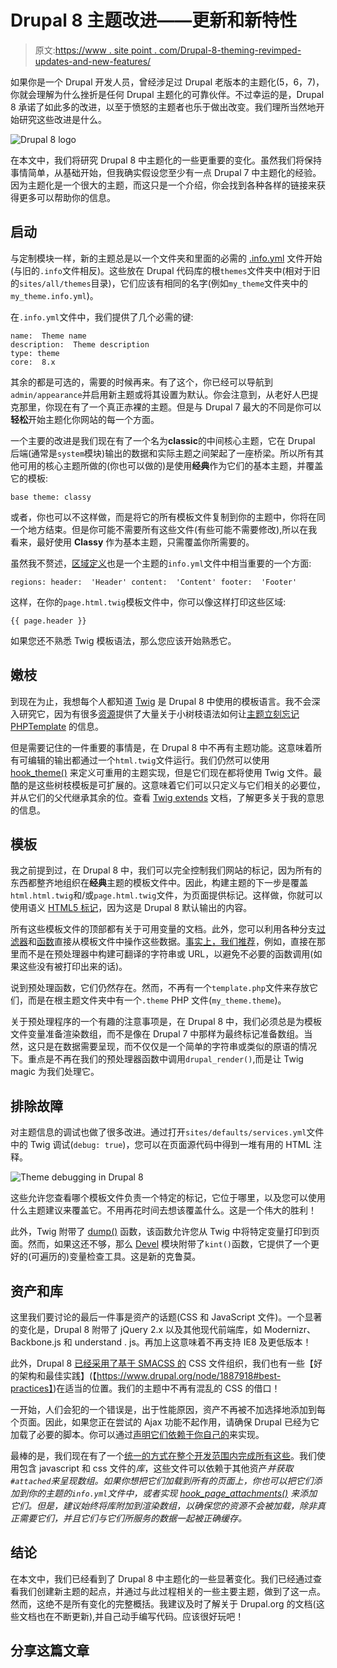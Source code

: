 # Drupal 8 主题改进——更新和新特性

> 原文:[https://www . site point . com/Drupal-8-theming-revimped-updates-and-new-features/](https://www.sitepoint.com/drupal-8-theming-revamped-updates-and-new-features/)

如果你是一个 Drupal 开发人员，曾经涉足过 Drupal 老版本的主题化(5，6，7)，你就会理解为什么挫折是任何 Drupal 主题化的可靠伙伴。不过幸运的是，Drupal 8 承诺了如此多的改进，以至于愤怒的主题者也乐于做出改变。我们理所当然地开始研究这些改进是什么。

![Drupal 8 logo](../Images/077a30fb14c973a02eea34dedb6e8ea1.png)

在本文中，我们将研究 Drupal 8 中主题化的一些更重要的变化。虽然我们将保持事情简单，从基础开始，但我确实假设您至少有一点 Drupal 7 中主题化的经验。因为主题化是一个很大的主题，而这只是一个介绍，你会找到各种各样的链接来获得更多可以帮助你的信息。

## 启动

与定制模块一样，新的主题总是以一个文件夹和里面的必需的 [.info.yml](https://www.drupal.org/node/2349827) 文件开始(与旧的`.info`文件相反)。这些放在 Drupal 代码库的根`themes`文件夹中(相对于旧的`sites/all/themes`目录)，它们应该有相同的名字(例如`my_theme`文件夹中的`my_theme.info.yml`)。

在`.info.yml`文件中，我们提供了几个必需的键:

```
name:  Theme name
description:  Theme description
type: theme
core:  8.x
```

其余的都是可选的，需要的时候再来。有了这个，你已经可以导航到`admin/appearance`并启用新主题或将其设置为默认。你会注意到，从老好人巴提克那里，你现在有了一个真正赤裸的主题。但是与 Drupal 7 最大的不同是你可以**轻松**开始主题化你网站的每一个方面。

一个主要的改进是我们现在有了一个名为**classic**的中间核心主题，它在 Drupal 后端(通常是`system`模块)输出的数据和实际主题之间架起了一座桥梁。所以所有其他可用的核心主题所做的(你也可以做的)是使用**经典**作为它们的基本主题，并覆盖它的模板:

```
base theme: classy
```

或者，你也可以不这样做，而是将它的所有模板文件复制到你的主题中，你将在同一个地方结束。但是你可能不需要所有这些文件(有些可能不需要修改),所以在我看来，最好使用 **Classy** 作为基本主题，只需覆盖你所需要的。

虽然我不赘述，[区域定义](https://www.drupal.org/node/2469113)也是一个主题的`info.yml`文件中相当重要的一个方面:

```
regions: header:  'Header' content:  'Content' footer:  'Footer'
```

这样，在你的`page.html.twig`模板文件中，你可以像这样打印这些区域:

```
{{ page.header }}
```

如果您还不熟悉 Twig 模板语法，那么您应该开始熟悉它。

## 嫩枝

到现在为止，我想每个人都知道 [Twig](http://twig.sensiolabs.org/) 是 Drupal 8 中使用的模板语言。我不会深入研究它，因为有很多[资源](http://twig.sensiolabs.org/doc/templates.html)提供了大量关于小树枝语法如何让[主题立刻忘记 PHPTemplate](https://www.drupal.org/node/1918824) 的信息。

但是需要记住的一件重要的事情是，在 Drupal 8 中不再有主题功能。这意味着所有可编辑的输出都通过一个`html.twig`文件运行。我们仍然可以使用 [hook_theme()](https://api.drupal.org/api/drupal/core%21modules%21system%21theme.api.php/function/hook_theme/8) 来定义可重用的主题实现，但是它们现在都将使用 Twig 文件。最酷的是这些树枝模板是可扩展的。这意味着它们可以只定义与它们相关的必要位，并从它们的父代继承其余的位。查看 [Twig extends](http://twig.sensiolabs.org/doc/tags/extends.html) 文档，了解更多关于我的意思的信息。

## 模板

我之前提到过，在 Drupal 8 中，我们可以完全控制我们网站的标记，因为所有的东西都整齐地组织在**经典**主题的模板文件中。因此，构建主题的下一步是覆盖`html.html.twig`和/或`page.html.twig`文件，为页面提供标记。这样做，你就可以使用语义 [HTML5 标记](https://www.drupal.org/community-initiatives/drupal-core/html5)，因为这是 Drupal 8 默认输出的内容。

所有这些模板文件的顶部都有关于可用变量的文档。此外，您可以利用各种分支[过滤器](https://www.drupal.org/node/2357633)和[函数](https://www.drupal.org/node/2486991)直接从模板文件中操作这些数据。[事实上，我们推荐](https://www.drupal.org/node/1920746#utility)，例如，直接在那里而不是在预处理器中构建可翻译的字符串或 URL，以避免不必要的函数调用(如果这些没有被打印出来的话)。

说到预处理函数，它们仍然存在。然而，不再有一个`template.php`文件来存放它们，而是在根主题文件夹中有一个`.theme` PHP 文件(`my_theme.theme`)。

关于预处理程序的一个有趣的注意事项是，在 Drupal 8 中，我们必须总是为模板文件变量准备渲染数组，而不是像在 Drupal 7 中那样为最终标记准备数组。当然，这只是在数据需要呈现，而不仅仅是一个简单的字符串或类似的原语的情况下。重点是不再在我们的预处理器函数中调用`drupal_render()`,而是让 Twig magic 为我们处理它。

## 排除故障

对主题信息的调试也做了很多改进。通过打开`sites/defaults/services.yml`文件中的 Twig 调试(`debug: true`)，您可以在页面源代码中得到一堆有用的 HTML 注释。

![Theme debugging in Drupal 8](../Images/b82aa669ba1b5728f329065357247ce4.png)

这些允许您查看哪个模板文件负责一个特定的标记，它位于哪里，以及您可以使用什么主题建议来覆盖它。不用再花时间去想该覆盖什么。这是一个伟大的胜利！

此外，Twig 附带了 [dump()](https://www.drupal.org/node/1906780) 函数，该函数允许您从 Twig 中将特定变量打印到页面。然而，如果这还不够，那么 [Devel](https://www.drupal.org/project/devel) 模块附带了`kint()`函数，它提供了一个更好的(可遍历的)变量检查工具。这是新的克鲁莫。

## 资产和库

这里我们要讨论的最后一件事是资产的话题(CSS 和 JavaScript 文件)。一个显著的变化是，Drupal 8 附带了 jQuery 2.x 以及其他现代前端库，如 Modernizr、Backbone.js 和 understand . js。再加上这意味着不再支持 IE8 及更低版本！

此外，Drupal 8 [已经采用了基于 SMACSS 的](https://www.drupal.org/node/1887922) CSS 文件组织，我们也有一些【好的架构和最佳实践】(【https://www.drupal.org/node/1887918#best-practices】)在适当的位置。我们的主题中不再有混乱的 CSS 的借口！

一开始，人们会犯的一个错误是，出于性能原因，资产不再被不加选择地添加到每个页面。因此，如果您正在尝试的 Ajax 功能不起作用，请确保 Drupal 已经为它加载了必要的脚本。你可以通过[声明它们依赖于你自己的](http://www.webomelette.com/drupal-8-core-javascript-files-anonymous-users)来实现。

最棒的是，我们现在有了一个[统一的方式在整个开发范围内完成所有这些](https://www.drupal.org/theme-guide/8/assets)。我们使用包含 javascript 和 css 文件的*库*，这些文件可以依赖于其他资产*并获取`#attached`来呈现数组。如果你想把它们加载到所有的页面上，你也可以把它们添加到你的主题的`info.yml`文件中，或者实现 [hook_page_attachments()](https://api.drupal.org/api/drupal/core!lib!Drupal!Core!Render!theme.api.php/function/hook_page_attachments/8) 来添加它们。但是，建议始终将库附加到渲染数组，以确保您的资源不会被加载，除非真正需要它们，并且它们与它们所服务的数据一起被正确缓存。*

## 结论

在本文中，我们已经看到了 Drupal 8 中主题化的一些显著变化。我们已经通过查看我们创建新主题的起点，并通过与此过程相关的一些主要主题，做到了这一点。然而，这绝不是所有变化的完整概括。我建议及时了解关于 Drupal.org 的文档(这些文档也在不断更新),并自己动手编写代码。应该很好玩吧！

## 分享这篇文章